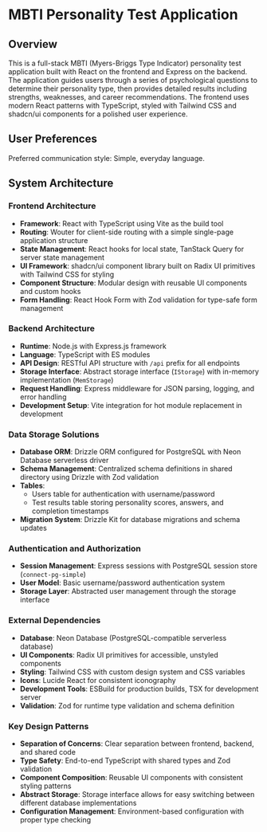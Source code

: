 # MBTI Personality Test Application

## Overview

This is a full-stack MBTI (Myers-Briggs Type Indicator) personality test application built with React on the frontend and Express on the backend. The application guides users through a series of psychological questions to determine their personality type, then provides detailed results including strengths, weaknesses, and career recommendations. The frontend uses modern React patterns with TypeScript, styled with Tailwind CSS and shadcn/ui components for a polished user experience.

## User Preferences

Preferred communication style: Simple, everyday language.

## System Architecture

### Frontend Architecture
- **Framework**: React with TypeScript using Vite as the build tool
- **Routing**: Wouter for client-side routing with a simple single-page application structure
- **State Management**: React hooks for local state, TanStack Query for server state management
- **UI Framework**: shadcn/ui component library built on Radix UI primitives with Tailwind CSS for styling
- **Component Structure**: Modular design with reusable UI components and custom hooks
- **Form Handling**: React Hook Form with Zod validation for type-safe form management

### Backend Architecture
- **Runtime**: Node.js with Express.js framework
- **Language**: TypeScript with ES modules
- **API Design**: RESTful API structure with `/api` prefix for all endpoints
- **Storage Interface**: Abstract storage interface (`IStorage`) with in-memory implementation (`MemStorage`)
- **Request Handling**: Express middleware for JSON parsing, logging, and error handling
- **Development Setup**: Vite integration for hot module replacement in development

### Data Storage Solutions
- **Database ORM**: Drizzle ORM configured for PostgreSQL with Neon Database serverless driver
- **Schema Management**: Centralized schema definitions in shared directory using Drizzle with Zod validation
- **Tables**: 
  - Users table for authentication with username/password
  - Test results table storing personality scores, answers, and completion timestamps
- **Migration System**: Drizzle Kit for database migrations and schema updates

### Authentication and Authorization
- **Session Management**: Express sessions with PostgreSQL session store (`connect-pg-simple`)
- **User Model**: Basic username/password authentication system
- **Storage Layer**: Abstracted user management through the storage interface

### External Dependencies
- **Database**: Neon Database (PostgreSQL-compatible serverless database)
- **UI Components**: Radix UI primitives for accessible, unstyled components
- **Styling**: Tailwind CSS with custom design system and CSS variables
- **Icons**: Lucide React for consistent iconography
- **Development Tools**: ESBuild for production builds, TSX for development server
- **Validation**: Zod for runtime type validation and schema definition

### Key Design Patterns
- **Separation of Concerns**: Clear separation between frontend, backend, and shared code
- **Type Safety**: End-to-end TypeScript with shared types and Zod validation
- **Component Composition**: Reusable UI components with consistent styling patterns
- **Abstract Storage**: Storage interface allows for easy switching between different database implementations
- **Configuration Management**: Environment-based configuration with proper type checking